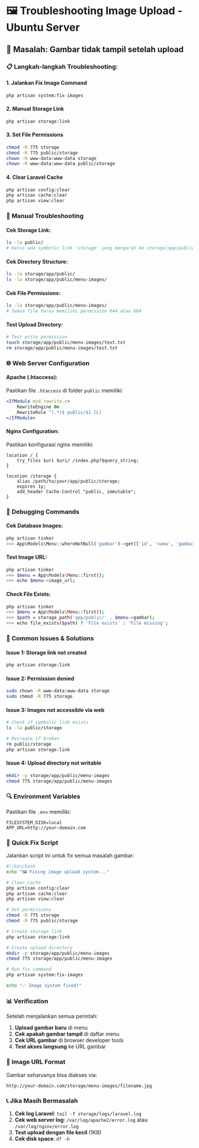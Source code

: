 # 🖼️ Troubleshooting Image Upload - Ubuntu Server

## 🚨 Masalah: Gambar tidak tampil setelah upload

### 📋 Langkah-langkah Troubleshooting:

#### 1. **Jalankan Fix Image Command**

```bash
php artisan system:fix-images
```

#### 2. **Manual Storage Link**

```bash
php artisan storage:link
```

#### 3. **Set File Permissions**

```bash
chmod -R 775 storage
chmod -R 775 public/storage
chown -R www-data:www-data storage
chown -R www-data:www-data public/storage
```

#### 4. **Clear Laravel Cache**

```bash
php artisan config:clear
php artisan cache:clear
php artisan view:clear
```

### 🔧 **Manual Troubleshooting**

#### **Cek Storage Link:**

```bash
ls -la public/
# Harus ada symbolic link 'storage' yang mengarah ke storage/app/public
```

#### **Cek Directory Structure:**

```bash
ls -la storage/app/public/
ls -la storage/app/public/menu-images/
```

#### **Cek File Permissions:**

```bash
ls -la storage/app/public/menu-images/
# Semua file harus memiliki permission 644 atau 664
```

#### **Test Upload Directory:**

```bash
# Test write permission
touch storage/app/public/menu-images/test.txt
rm storage/app/public/menu-images/test.txt
```

### 🌐 **Web Server Configuration**

#### **Apache (.htaccess):**

Pastikan file `.htaccess` di folder `public` memiliki:

```apache
<IfModule mod_rewrite.c>
    RewriteEngine On
    RewriteRule ^(.*)$ public/$1 [L]
</IfModule>
```

#### **Nginx Configuration:**

Pastikan konfigurasi nginx memiliki:

```nginx
location / {
    try_files $uri $uri/ /index.php?$query_string;
}

location /storage {
    alias /path/to/your/app/public/storage;
    expires 1y;
    add_header Cache-Control "public, immutable";
}
```

### 🐛 **Debugging Commands**

#### **Cek Database Images:**

```bash
php artisan tinker
>>> App\Models\Menu::whereNotNull('gambar')->get(['id', 'nama', 'gambar'])
```

#### **Test Image URL:**

```bash
php artisan tinker
>>> $menu = App\Models\Menu::first();
>>> echo $menu->image_url;
```

#### **Check File Exists:**

```bash
php artisan tinker
>>> $menu = App\Models\Menu::first();
>>> $path = storage_path('app/public/' . $menu->gambar);
>>> echo file_exists($path) ? 'File exists' : 'File missing';
```

### 📝 **Common Issues & Solutions**

#### **Issue 1: Storage link not created**

```bash
php artisan storage:link
```

#### **Issue 2: Permission denied**

```bash
sudo chown -R www-data:www-data storage
sudo chmod -R 775 storage
```

#### **Issue 3: Images not accessible via web**

```bash
# Check if symbolic link exists
ls -la public/storage

# Recreate if broken
rm public/storage
php artisan storage:link
```

#### **Issue 4: Upload directory not writable**

```bash
mkdir -p storage/app/public/menu-images
chmod 775 storage/app/public/menu-images
```

### 🔍 **Environment Variables**

Pastikan file `.env` memiliki:

```env
FILESYSTEM_DISK=local
APP_URL=http://your-domain.com
```

### 🚀 **Quick Fix Script**

Jalankan script ini untuk fix semua masalah gambar:

```bash
#!/bin/bash
echo "🖼️ Fixing image upload system..."

# Clear cache
php artisan config:clear
php artisan cache:clear
php artisan view:clear

# Set permissions
chmod -R 775 storage
chmod -R 775 public/storage

# Create storage link
php artisan storage:link

# Create upload directory
mkdir -p storage/app/public/menu-images
chmod 775 storage/app/public/menu-images

# Run fix command
php artisan system:fix-images

echo "✅ Image system fixed!"
```

### 📊 **Verification**

Setelah menjalankan semua perintah:

1. **Upload gambar baru** di menu
2. **Cek apakah gambar tampil** di daftar menu
3. **Cek URL gambar** di browser developer tools
4. **Test akses langsung** ke URL gambar

### 🔗 **Image URL Format**

Gambar seharusnya bisa diakses via:

```
http://your-domain.com/storage/menu-images/filename.jpg
```

### 📞 **Jika Masih Bermasalah**

1. **Cek log Laravel**: `tail -f storage/logs/laravel.log`
2. **Cek web server log**: `/var/log/apache2/error.log` atau `/var/log/nginx/error.log`
3. **Test upload dengan file kecil** (1KB)
4. **Cek disk space**: `df -h`

